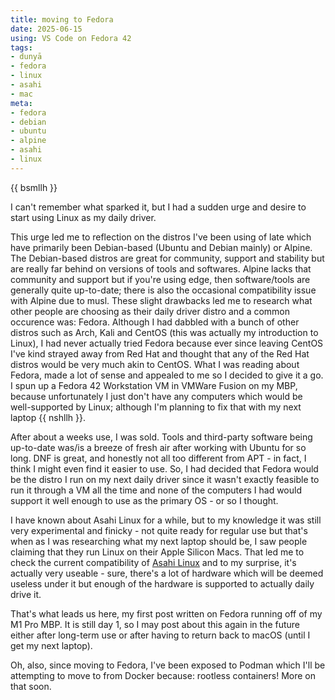 ```yaml
---
title: moving to Fedora
date: 2025-06-15
using: VS Code on Fedora 42
tags:
- dunyā
- fedora
- linux
- asahi
- mac
meta:
- fedora
- debian
- ubuntu
- alpine
- asahi
- linux
---
```


{{ bsmllh }}

I can't remember what sparked it, but I had a sudden urge and desire to start using Linux as my daily driver. 

This urge led me to reflection on the distros I've been using of late which have primarily been Debian-based (Ubuntu and Debian mainly) or Alpine. The Debian-based distros are great for community, support and stability but are really far behind on versions of tools and softwares. Alpine lacks that community and support but if you're using edge, then software/tools are generally quite up-to-date; there is also the occasional compatibility issue with Alpine due to musl. These slight drawbacks led me to research what other people are choosing as their daily driver distro and a common occurence was: Fedora. Although I had dabbled with a bunch of other distros such as Arch, Kali and CentOS (this was actually my introduction to Linux), I had never actually tried Fedora because ever since leaving CentOS I've kind strayed away from Red Hat and thought that any of the Red Hat distros would be very much akin to CentOS. What I was reading about Fedora, made a lot of sense and appealed to me so I decided to give it a go. I spun up a Fedora 42 Workstation VM in VMWare Fusion on my MBP, because unfortunately I just don't have any computers which would be well-supported by Linux; although I'm planning to fix that with my next laptop {{ nshllh }}.

After about a weeks use, I was sold. Tools and third-party software being up-to-date was/is a breeze of fresh air after working with Ubuntu for so long. DNF is great, and honestly not all too different from APT - in fact, I think I might even find it easier to use. So, I had decided that Fedora would be the distro I run on my next daily driver since it wasn't exactly feasible to run it through a VM all the time and none of the computers I had would support it well enough to use as the primary OS - or so I thought.

I have known about Asahi Linux for a while, but to my knowledge it was still very experimental and finicky - not quite ready for regular use but that's when as I was researching what my next laptop should be, I saw people claiming that they run Linux on their Apple Silicon Macs. That led me to check the current compatibility of [Asahi Linux](https://asahilinux.org/fedora/#device-support) and to my surprise, it's actually very useable - sure, there's a lot of hardware which will be deemed useless under it but enough of the hardware is supported to actually daily drive it.

That's what leads us here, my first post written on Fedora running off of my M1 Pro MBP. It is still day 1, so I may post about this again in the future either after long-term use or after having to return back to macOS (until I get my next laptop).

Oh, also, since moving to Fedora, I've been exposed to Podman which I'll be attempting to move to from Docker because: rootless containers! More on that soon.